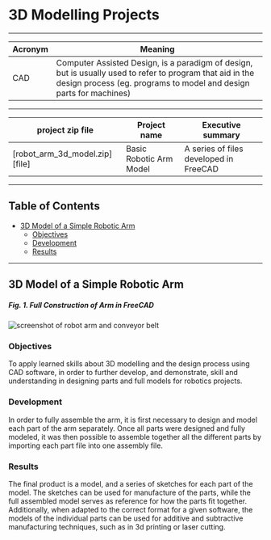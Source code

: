 # 3D Modelling Projects
****
Acronym | Meaning
---|---
CAD | Computer Assisted Design, is a paradigm of design, but is usually used to refer to program that aid in the design process (eg. programs to model and design parts for machines) 
****
project zip file| Project name | Executive summary
---|---|---
[robot_arm_3d_model.zip][file] | Basic Robotic Arm Model | A series of files developed in FreeCAD 
****
## Table of Contents
- [3D Model of a Simple Robotic Arm][proj]
  - [Objectives][obj]
  - [Development][Dev]
  - [Results][res]
****
## 3D Model of a Simple Robotic Arm

##### Fig. 1.  Full Construction of Arm in FreeCAD 
![screenshot of robot arm and conveyor belt][im-sc]

### Objectives
To apply learned skills about 3D modelling and the design process using CAD software, in order to further develop, and demonstrate, skill and understanding in designing parts and full models for robotics projects.

### Development
In order to fully assemble the arm, it is first necessary to design and model each part of the arm separately. Once all parts were designed and fully modeled, it was then possible to assemble together all the different parts by importing each part file into one assembly file.

### Results
The final product is a model, and a series of sketches for each part of the model. The sketches can be used for manufacture of the parts, while the full assembled model serves as reference for how the parts fit together. Additionally, when adapted to the correct format for a given software, the models of the individual parts can be used for additive and subtractive manufacturing techniques, such as in 3d printing or laser cutting.


<!--- figures and image sources --->
[fig-1]: #fig-1--simulation-of-robotic-arm-and-conveyor-belt-in-robodk
[im-sc]: https://github.com/ReedOcean-RainCity/my-WIP-portfolio/assets/135147457/7966f905-b80c-41a8-b1d7-5043e037933d
<!--- File Paths ---/>
[file]: https://github.com/ReedOcean-RainCity/my-WIP-portfolio/blob/56e76c7a63457d678533ad9c87dfb5eb072c2529/Robot%20Simulations%20and%20Programming/Robo_DK/ConveyorAndArm_ASSEMBLY.rdk
--->
<!--- Project --->
[proj]: #conveyor-belt-simulation
[obj]: #objectives
[dev]: #development
[res]: #results
